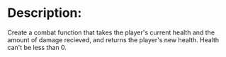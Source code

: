 # Description:
Create a combat function that takes the player's current health and the amount of damage recieved, and returns the player's new health. Health can't be less than 0.